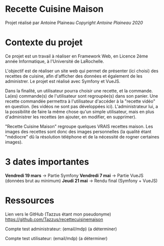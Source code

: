 # Recette Cuisine Maison

Projet réalisé par Antoine Plaineau
*Copyright Antoine Plaineau 2020*


# Contexte du projet

Ce projet est un travail à réaliser en Framework Web, en Licence 2ème année Informatique, à l'Université de LaRochelle.

L'objectif est de réaliser un site web qui permet de présenter (ici choisi) des recettes de cuisine, afin d'afficher des données et également de les administrer.
Le projet est réalisé avec Symfony et VueJS.

Dans la finalité, un utilisateur pourra choisir une recette, et la commande. La(es) commande(s) de l'utilisateur sont regroupée(s) dans son panier.
Une recette commandée permettra à l'utilisateur d'accéder à la "recette vidéo" en question. (les vidéos ne sont pas développées ici).
L'administrateur lui, a la possibilité de faire la même chose qu'un simple utilisateur, mais en plus d'administrer les recettes (en ajouter, en modifier, en supprimer).

"Recette Cuisine Maison" regroupe quelques VRAIS recettes maison. Les images des recettes sont donc des images personnelles (la qualité étant "médiocre" dû la résolution téléphone et de la nécessité de rogner certaines images).


# 3 dates importantes

**Vendredi 19 mars** 
-> Partie Symfony
**Vendredi 7 mai** 
-> Partie VueJS (données brut au minimum)
**Jeudi 21 mai**
-> Rendu final (Symfony + VueJS)


# Ressources 

Lien vers le GitHub (Tazzus étant mon pseudonyme)
https://github.com/Tazzus/recettecuisinemaison

Compte test administrateur: (email/mdp)
(a déterminer)

Compte test utilisateur: (email/mdp)
(a déterminer)
